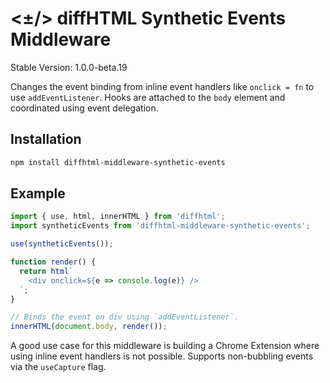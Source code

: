 # <±/> diffHTML Synthetic Events Middleware

Stable Version: 1.0.0-beta.19

Changes the event binding from inline event handlers like `onclick = fn` to use
`addEventListener`. Hooks are attached to the `body` element and coordinated
using event delegation.

## Installation

``` sh
npm install diffhtml-middleware-synthetic-events
```

## Example

``` js
import { use, html, innerHTML } from 'diffhtml';
import syntheticEvents from 'diffhtml-middleware-synthetic-events';

use(syntheticEvents());

function render() {
  return html`
    <div onclick=${e => console.log(e)} />
  `;
}

// Binds the event on div using `addEventListener`.
innerHTML(document.body, render());
```

A good use case for this middleware is building a Chrome Extension where using
inline event handlers is not possible. Supports non-bubbling events via the
`useCapture` flag.
